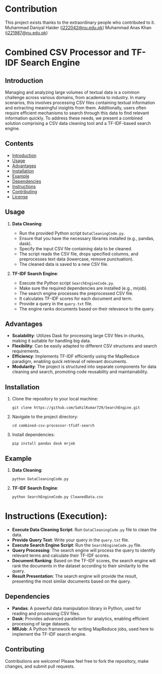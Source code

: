 # Contribution
This project exists thanks to the extraordinary people who contributed to it.
Muhammad Daniyal Haider (i222042@nu.edu.pk)
Muhammad Anas Khan (i221987@nu.edu.pk)


# Combined CSV Processor and TF-IDF Search Engine

## Introduction

Managing and analyzing large volumes of textual data is a common challenge across various domains, from academia to industry. In many scenarios, this involves processing CSV files containing textual information and extracting meaningful insights from them. Additionally, users often require efficient mechanisms to search through this data to find relevant information quickly. To address these needs, we present a combined solution comprising a CSV data cleaning tool and a TF-IDF-based search engine.

## Contents

- [Introduction](#introduction)
- [Usage](#usage)
- [Advantages](#advantages)
- [Installation](#installation)
- [Example](#example)
- [Dependencies](#dependencies)
- [Instructions](#Instructions (Execution))
- [Contributing](#contributing)
- [License](#license)

## Usage

1. **Data Cleaning**:
    - Run the provided Python script `DataCleaningCode.py`.
    - Ensure that you have the necessary libraries installed (e.g., pandas, dask).
    - Specify the input CSV file containing data to be cleaned.
    - The script reads the CSV file, drops specified columns, and preprocesses text data (lowercase, remove punctuation).
    - The cleaned data is saved to a new CSV file.

2. **TF-IDF Search Engine**:
    - Execute the Python script `SearchEngineCode.py`.
    - Make sure the required dependencies are installed (e.g., mrjob).
    - The search engine processes the preprocessed CSV file.
    - It calculates TF-IDF scores for each document and term.
    - Provide a query in the `query.txt` file.
    - The engine ranks documents based on their relevance to the query.

## Advantages

- **Scalability**: Utilizes Dask for processing large CSV files in chunks, making it suitable for handling big data.
- **Flexibility**: Can be easily adapted to different CSV structures and search requirements.
- **Efficiency**: Implements TF-IDF efficiently using the MapReduce paradigm, enabling quick retrieval of relevant documents.
- **Modularity**: The project is structured into separate components for data cleaning and search, promoting code reusability and maintainability.

## Installation

1. Clone the repository to your local machine:

    ```
    git clone https://github.com/SahilKumar729/SearchEngine.git
    ```

2. Navigate to the project directory:

    ```
    cd combined-csv-processor-tfidf-search
    ```

3. Install dependencies:

    ```
    pip install pandas dask mrjob
    ```

## Example

1. **Data Cleaning**:
    ```
    python DataCleaningCode.py
    ```

2. **TF-IDF Search Engine**:
    ```
    python SearchEngineCode.py CleanedData.csv
    ```

# Instructions (Execution):
-  **Execute Data Cleaning Script**: Run `DataCleaningCode.py` file to clean the data.
-  **Provide Query Text**: Write your query in the `query.txt` file.
-  **Execute Search Engine Script**: Run the `SearchEngineCode.py` file.
-  **Query Processing**: The search engine will process the query to identify relevant terms and calculate their TF-IDF scores.
-  **Document Ranking**: Based on the TF-IDF scores, the search engine will rank the documents in the dataset according to their similarity to the query.
-  **Result Presentation**: The search engine will provide the result, presenting the most similar documents based on the query.

## Dependencies

- **Pandas**: A powerful data manipulation library in Python, used for reading and processing CSV files.
- **Dask**: Provides advanced parallelism for analytics, enabling efficient processing of large datasets.
- **MRJob**: A Python framework for writing MapReduce jobs, used here to implement the TF-IDF search engine.

## Contributing
Contributions are welcome! Please feel free to fork the repository, make changes, and submit pull requests.




